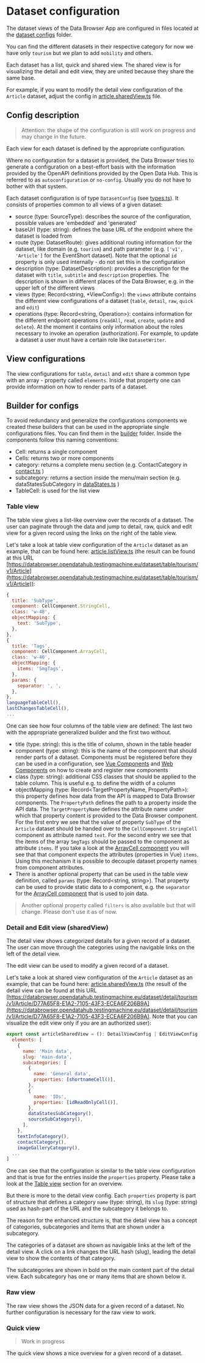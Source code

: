 <!--
SPDX-FileCopyrightText: NOI Techpark <digital@noi.bz.it>

SPDX-License-Identifier: CC0-1.0
-->

# Dataset configuration

The dataset views of the Data Browser App are configured in files located at the [dataset configs](../../databrowser/src/config) folder.

You can find the different datasets in their respective category for now we have only `tourism` but we plan to add `mobility` and others.

Each dataset has a list, quick and shared view. The shared view is for visualizing the detail and edit view, they are united because they share the same base.

For example, if you want to modify the detail view configuration of the `Article` dataset, adjust the config in [article.sharedView.ts](../../databrowser/src/config/tourism/article/article.sharedlView.ts) file.

## Config description

> Attention: the shape of the configuration is still work on progress and may change in the future.

Each view for each dataset is defined by the appropriate configuration.

Where no configuration for a dataset is provided, the Data Browser tries to generate a configuration on a best-effort basis with the information provided by the OpenAPI definitions provided by the Open Data Hub. This is referred to as `autoconfiguration` or `no-config`. Usually you do not have to bother with that system.

Each dataset configuration is of type `DatasetConfig` (see [types.ts](../../databrowser/src/domain/datasetConfig/types.ts)). It consists of properties common to all views of a given dataset:

- source (type: SourceType): describes the source of the configuration, possible values are 'embedded' and 'generated'
- baseUrl (type: string): defines the base URL of the endpoint where the dataset is loaded from
- route (type: DatasetRoute): gives additional routing information for the dataset, like domain (e.g. `tourism`) and path parameter (e.g. `['v1', 'Article']` for the EventShort dataset). Note that the optional `id` property is only used internally - do not set this in the configuration
- description (type: DatasetDescription): provides a description for the dataset with `title`, `subtitle` and `description` properties. The description is shown in different places of the Data Browser, e.g. in the upper left of the different views
- views (type: Record<string, \*ViewConfig>): the `views` attribute contains the different view configurations of a dataset (`table`, `detail`, `raw`, `quick` and `edit`)
- operations (type: Record<string, Operation>): contains information for the different endpoint operations (`readAll`, `read`, `create`, `update` and `delete`). At the moment it contains only information about the roles necessary to invoke an operation (authorization). For example, to update a dataset a user must have a certain role like `DatasetWriter`.

## View configurations

The view configurations for `table`, `detail` and `edit` share a common type with an array - property called `elements`. Inside that property one can provide information on how to render parts of a dataset.

## Builder for configs

To avoid redundancy and generalize the configurations components we created these builders that can be used in the appropriate single configurations files.
You can find them in the [builder](../../databrowser/src/config/builder/tourism/) folder.
Inside the components follow this naming conventions:

- Cell: returns a single component
- Cells: returns two or more components
- category: returns a complete menu section (e.g. ContactCategory in [contact.ts](../../databrowser/src/config/builder/tourism/contact.ts) )
- subcategory: returns a section inside the menu/main section (e.g. dataStatesSubCategory in [dataStates.ts](../../databrowser/src/config/builder/tourism/dataStates.ts) )
- TableCell: is used for the list view

### Table view

The table view gives a list-like overview over the records of a dataset. The user can paginate through the data and jump to detail, raw, quick and edit view for a given record using the links on the right of the table view.

Let's take a look at table view configuration of the `Article` dataset as an example, that can be found here: [article.listView.ts](../../databrowser/src/config/tourism/article/article.listView.ts) (the result can be found at this URL [https://databrowser.opendatahub.testingmachine.eu/dataset/table/tourism/v1/Article](https://databrowser.opendatahub.testingmachine.eu/dataset/table/tourism/v1/Article)):

```javascript
{
  title: 'SubType',
  component: CellComponent.StringCell,
  class: 'w-48',
  objectMapping: {
    text: 'SubType',
  },
},
{
  title: 'Tags',
  component: CellComponent.ArrayCell,
  class: 'w-40',
  objectMapping: {
    items: 'SmgTags',
  },
  params: {
    separator: ', ',
  },
},
languageTableCell(),
lastChangesTableCell(),
...
```

One can see how four columns of the table view are defined:
The last two with the appropriate generalized builder and the first two without.

- title (type: string): this is the title of column, shown in the table header
- component (type: string): this is the name of the component that should render parts of a dataset. Components must be registered before they can be used in a configuration, see [Vue Components](./vue-components.md) and [Web Components](./web-components.md) on how to create and register new components
- class (type: string): additional CSS classes that should be applied to the table column. This is useful e.g. to define the width of a column
- objectMapping (type: Record<TargetPropertyName, PropertyPath>): this property defines how data from the API is mapped to Data Browser components. The `PropertyPath` defines the path to a property inside the API data. The `TargetPropertyName` defines the attribute name under which that property content is provided to the Data Browser component. For the first entry we see that the value of property `SubType` of the `Article` dataset should be handed over to the `CellComponent.StringCell` component as attribute named `text`.
  For the second entry we see that the items of the array `SmgTags` should be passed to the component as attribute `items`. If you take a look at the [ArrayCell component](../../databrowser/src/domain/cellComponents/components/cells/arrayCell/ArrayCell.vue) you will see that that component expects the attributes (properties in Vue) `items`. Using this mechanism it is possible to decouple dataset property names from component attributes.
- There is another optional property that can be used in the table view definition, called `params` (type: Record<string, string>). That property can be used to provide static data to a component, e.g. the `separator` for the [ArrayCell component](../../databrowser/src/domain/cellComponents/components/cells/arrayCell/ArrayCell.vue) that is used to join data.

> Another optional property called `filters` is also available but that will change. Please don't use it as of now.

### Detail and Edit view (sharedView)

The detail view shows categorized details for a given record of a dataset. The user can move through the categories using the navigable links on the left of the detail view.

The edit view can be used to modify a given record of a dataset.

Let's take a look at shared view configuration of the `Article` dataset as an example, that can be found here: [article.sharedView.ts](../../databrowser/src/config/tourism/article/article.sharedView.ts) (the result of the detail view can be found at this URL [https://databrowser.opendatahub.testingmachine.eu/dataset/detail/tourism/v1/Article/D77A65F8-E1A2-7105-43F3-ECEA6F206B9A](https://databrowser.opendatahub.testingmachine.eu/dataset/detail/tourism/v1/Article/D77A65F8-E1A2-7105-43F3-ECEA6F206B9A). Note that you can visualize the edit view only if you are an authorized user):

```javascript
export const articleSharedView = (): DetailViewConfig | EditViewConfig => ({
  elements: [
    {
      name: 'Main data',
      slug: 'main-data',
      subcategories: [
        {
          name: 'General data',
          properties: [shortnameCell()],
        },
        {
          name: 'IDs',
          properties: [idReadOnlyCell()],
        },
        dataStatesSubCategory(),
        sourceSubCategory(),
      ],
    },
    textInfoCategory(),
    contactCategory(),
    imageGalleryCategory(),
  ...
]
```

One can see that the configuration is similar to the table view configuration and that is true for the entries inside the `properties` property. Please take a look at the [Table view](#table-view) section for an overview.

But there is more to the detail view config. Each `properties` property is part of structure that defines a category `name` (type: string), its `slug` (type: string) used as hash-part of the URL and the subcategory it belongs to.

The reason for the enhanced structure is, that the detail view has a concept of categories, subcategories and items that are shown under a subcategory.

The categories of a dataset are shown as navigable links at the left of the detail view. A click on a link changes the URL hash (slug), leading the detail view to show the contents of that category.

The subcategories are shown in bold on the main content part of the detail view. Each subcategory has one or many items that are shown below it.

### Raw view

The raw view shows the JSON data for a given record of a dataset. No further configuration is necessary for the raw view to work.

### Quick view

> Work in progress

The quick view shows a nice overview for a given record of a dataset.
